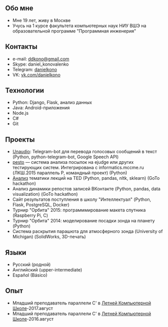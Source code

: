 ## Обо мне
*   Мне 19 лет, живу в Москве
*   Учусь на 1 курсе факультета компьютерных наук НИУ ВШЭ на образовательной программе "Программная инженерия"

## Контакты 
*   e-mail: [ddkono@gmail.com](mailto:ddkono@gmail.com)
*   Skype: daniel_konovalenko
*   Telegram: [danielkono](https://telegram.me/danielkono)
*   VK: [vk.com/danielkono](https://vk.com/danielkono)

## Технологии

*   Python: Django, Flask, анализ данных
*   Java: Android-приложения
*   Node.js
*   С#
*   Git

## Проекты
*   [Unaudio](https://t.me/unaudio): Telegram-bot для перевода голосовых сообщений в текст (Python, python-telegram-bot, Google Speech API)
*   [pesto](https://github.com/parallel-p/pesto) — система анализа посылок на ejudge или других тестирующих систем. Интегрирована с informatics.mccme.ru (ЛКШ.2015 параллель P, командный проект) (Python)
*   [Анализ](https://docs.google.com/document/d/11sVcWf9Mby_w1H2k3xjQKFxv0qG48uPTR71Ko0C1IkQ/edit?usp=sharing) тематики лекций на TED (Python, pandas, nltk, sklearn) (GoTo hackathon)
*   Анализ динамики репостов записей ВКонтакте (Python, pandas, data visualization) (GoTo hackathon)
*   Сайт результатов поступления в школу "Интеллектуал" (Python, Flask, PostgreSQL, Docker)
*   Турнир "Орбита" 2015: программмирование макета спутника (Raspberry Pi, C)
*   Турнир "Орбита" 2014: моделирование посадки зонда на планету (Python)
*   Система раскрытия парашюта для атмосферного зонда (University of Michigan) (SolidWorks, 3D-печать)


## Языки

*   Русский (родной)
*   Английский (upper-intermediate)
*   Español (Básico)

## Опыт
*   Младший преподаватель параллели C' в [Летней Компьютерной Школе](https://lksh.ru/)-2017.август
*   Младший преподаватель параллели C' в [Летней Компьютерной Школе](https://lksh.ru/)-2016.август

